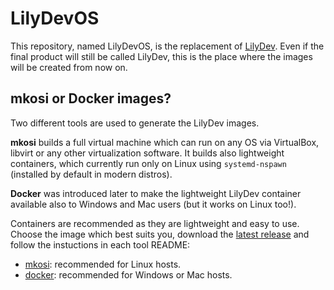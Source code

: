 # LilyDevOS

This repository, named LilyDevOS, is the replacement of
[LilyDev](https://github.com/fedelibre/LilyDev).
Even if the final product will still be called LilyDev, this
is the place where the images will be created from now on.

## mkosi or Docker images?

Two different tools are used to generate the LilyDev images.

**mkosi** builds a full virtual machine which can run on any OS via
VirtualBox, libvirt or any other virtualization software. It builds
also lightweight containers, which currently run only on Linux
using `systemd-nspawn` (installed by default in modern distros).

**Docker** was introduced later to make the lightweight LilyDev container
available also to Windows and Mac users (but it works on Linux too!).

Containers are recommended as they are lightweight and easy to use.
Choose the image which best suits you, download the
[latest release](releases/latest/) and follow the instuctions in
each tool README:

* [mkosi](mkosi/): recommended for Linux hosts.
* [docker](docker/): recommended for Windows or Mac hosts.
